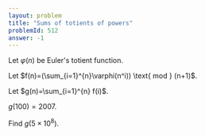 ```yaml
---
layout: problem
title: "Sums of totients of powers"
problemId: 512
answer: -1
---
```

Let $\varphi(n)$ be Euler's totient function.

 Let $f(n)=(\sum_{i=1}^{n}\varphi(n^i)) \text{ mod } (n+1)$.

 Let $g(n)=\sum_{i=1}^{n} f(i)$.

 $g(100)=2007$.

 Find $g(5 \times 10^8)$.
